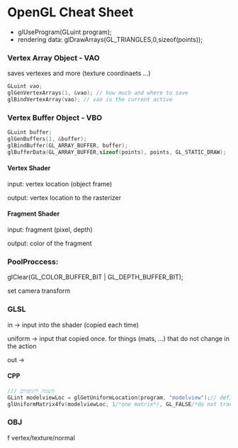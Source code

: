 # OpenGL Cheat Sheet

* glUseProgram(GLuint program);
* rendering data:
  glDrawArrays(GL_TRIANGLES,0,sizeof(points));

### Vertex Array Object - VAO

saves vertexes and more (texture coordinaets ...)

```c++
GLuint vao;
glGenVertexArrays(1, &vao); // how much and where to save
glBindVertexArray(vao); // vao is the current active 
```

### Vertex Buffer Object - VBO

```c++
GLuint buffer;
glGenBuffers(1, &buffer);
glBindBuffer(GL_ARRAY_BUFFER, buffer);
glBufferData(GL_ARRAY_BUFFER,sizeof(points), points, GL_STATIC_DRAW);
```

#### Vertex Shader

input: vertex location (object frame)

output: vertex location to the rasterizer

#### Fragment Shader

input: fragment (pixel, depth)

output: color of the fragment

### PoolProccess:

glClear(GL_COLOR_BUFFER_BIT | GL_DEPTH_BUFFER_BIT);

set camera transform

### GLSL

in -> input into the shader (copied each time)

uniform -> input that copied once. for things (mats, ...) that do not change in the action

out ->

#### CPP

```c++
/// השמה ליוניפורם
GLint modelviewLoc = glGetUniformLocation(program, "modelview");// defining modelview as uniform 
glUniformMatrix4fv(modelviewLoc, 1/*one matrix*/, GL_FALSE/*do not transpose*/, mvMat/*the actual matrix in cpp*/);
```

### OBJ

f vertex/texture/normal